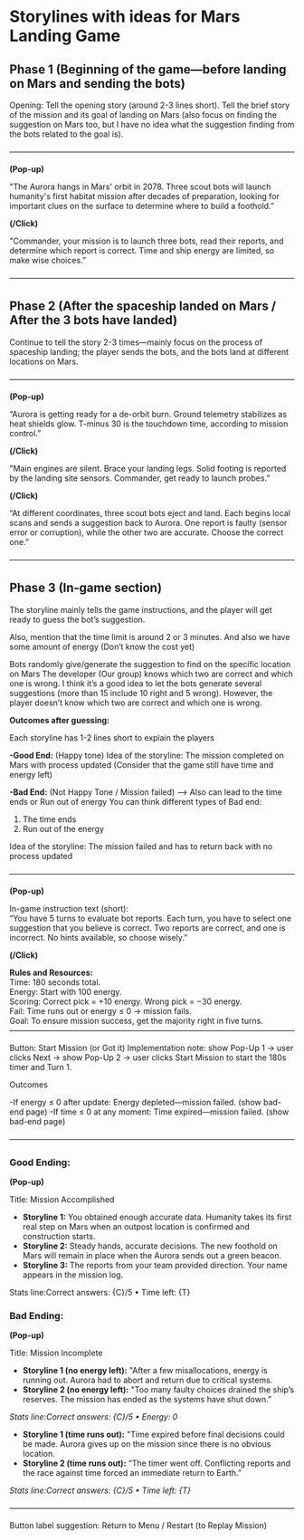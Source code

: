 <h1>Storylines with ideas for Mars Landing Game</h1>

<h2>Phase 1 (Beginning of the game—before landing on Mars and sending the bots)</h2>

Opening: Tell the opening story (around 2-3 lines short).
Tell the brief story of the mission and its goal of landing on Mars (also focus on finding the suggestion on Mars too, but I have no idea what the suggestion finding from the bots related to the goal is).

————————————————————————————————————

**(Pop-up)**

"The Aurora hangs in Mars' orbit in 2078. Three scout bots will launch humanity's first habitat mission after decades of preparation, looking for important clues on the surface to determine where to build a foothold.”

**(/Click)**

"Commander, your mission is to launch three bots, read their reports, and determine which report is correct. Time and ship energy are limited, so make wise choices.”

————————————————————————————————————

<h2>Phase 2 (After the spaceship landed on Mars / After the 3 bots have landed)</h2>
Continue to tell the story 2-3 times—mainly focus on the process of spaceship landing; the player sends the bots, and the bots land at different locations on Mars. 

————————————————————————————————————

**(Pop-up)**

“Aurora is getting ready for a de-orbit burn. Ground telemetry stabilizes as heat shields glow. T-minus 30 is the touchdown time, according to mission control.”

**(/Click)**

"Main engines are silent. Brace your landing legs. Solid footing is reported by the landing site sensors. Commander, get ready to launch probes.”

**(/Click)**

“At different coordinates, three scout bots eject and land. Each begins local scans and sends a suggestion back to Aurora. One report is faulty (sensor error or corruption), while the other two are accurate. Choose the correct one.”

————————————————————————————————————

<h2>Phase 3 (In-game section)</h2>

The storyline mainly tells the game instructions, and the player will get ready to guess the bot’s suggestion.

Also, mention that the time limit is around 2 or 3 minutes. And also we have some amount of energy  (Don’t know the cost yet)

Bots randomly give/generate the suggestion to find on the specific location on Mars
The developer (Our group) knows which two are correct and which one is wrong. I think it’s a good idea to let the bots generate several suggestions (more than 15 include 10 right and 5 wrong). However, the player doesn’t know which two are correct and which one is wrong.

**Outcomes after guessing:**

Each storyline has 1-2 lines short to explain the players

**-Good End:** (Happy tone)
Idea of the storyline: The mission completed on Mars with process updated
(Consider that the game still have time and energy left)

**-Bad End:** (Not Happy Tone / Mission failed)
—> Also can lead to the time ends or Run out of energy 
You can think different types of Bad end: 
1. The time ends
2. Run out of the energy

Idea of the storyline: The mission failed and has to return back with no process updated

————————————————————————————————————

**(Pop-up)**

In-game instruction text (short): <br>
“You have 5 turns to evaluate bot reports. Each turn, you have to select one suggestion that you believe is correct. Two reports are correct, and one is incorrect. No hints available, so choose wisely.”

**(/Click)**

**Rules and Resources:** <br>
Time: 180 seconds total. <br>
Energy: Start with 100 energy. <br>
Scoring: Correct pick = +10 energy. Wrong pick = −30 energy. <br>
Fail: Time runs out or energy ≤ 0 → mission fails. <br>
Goal: To ensure mission success, get the majority right in five turns. <br>
————————————————————————————————————

Button: Start Mission (or Got it)
Implementation note: show Pop-Up 1 → user clicks Next → show Pop-Up 2 → user clicks Start Mission to start the 180s timer and Turn 1.

Outcomes

-If energy ≤ 0 after update: Energy depleted—mission failed. (show bad-end page)
-If time ≤ 0 at any moment: Time expired—mission failed. (show bad-end page)

————————————————————————————————————
<h3>Good Ending:</h3>

**(Pop-up)**

Title: Mission Accomplished
- **Storyline 1:** You obtained enough accurate data. Humanity takes its first real step on Mars when an outpost location is confirmed and construction starts.
- **Storyline 2:** Steady hands, accurate decisions. The new foothold on Mars will remain in place when the Aurora sends out a green beacon.
- **Storyline 3:** The reports from your team provided direction. Your name appears in the mission log.

Stats line:Correct answers: {C}/5 • Time left: {T}

<h3>Bad Ending:</h3>

**(Pop-up)**

Title: Mission Incomplete
- **Storyline 1 (no energy left):** "After a few misallocations, energy is running out. Aurora had to abort and return due to critical systems. 
- **Storyline 2 (no energy left):** "Too many faulty choices drained the ship’s reserves. The mission has ended as the systems have shut down.”

*Stats line:Correct answers: {C}/5 • Energy: 0*

- **Storyline 1 (time runs out):** "Time expired before final decisions could be made. Aurora gives up on the mission since there is no obvious location.
- **Storyline 2 (time runs out):** “The timer went off. Conflicting reports and the race against time forced an immediate return to Earth.”

*Stats line:Correct answers: {C}/5 • Time left: {T}*

————————————————————————————————————

Button label suggestion: Return to Menu / Restart (to Replay Mission)
